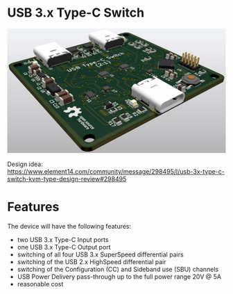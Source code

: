 # USB 3.x Type-C Switch

![KiCAD Render](https://github.com/bluetiger9/USB-Type-C-Switch/raw/main/render.png)

Design idea:
https://www.element14.com/community/message/298495/l/usb-3x-type-c-switch-kvm-type-design-review#298495

# Features

The device will have the following features:

- two USB 3.x Type-C Input ports
- one USB 3.x Type-C Output port
- switching of all four USB 3.x SuperSpeed differential pairs
- switching of the USB 2.x HighSpeed differential pair
- switching of the Configuration (CC) and Sideband use (SBU) channels
- USB Power Delivery pass-through up to the full power range 20V @ 5A
- reasonable cost
